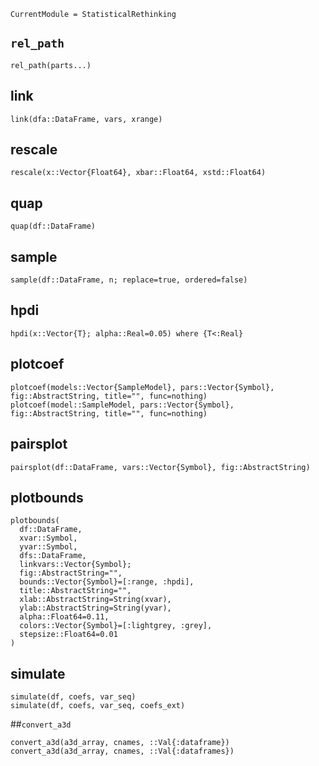 ```@meta
CurrentModule = StatisticalRethinking
```

## `rel_path`
```@docs
rel_path(parts...)
```

## link
```@docs
link(dfa::DataFrame, vars, xrange)
```


## rescale
```@docs
rescale(x::Vector{Float64}, xbar::Float64, xstd::Float64)
```

## quap
```@docs
quap(df::DataFrame)
```

## sample
```@docs
sample(df::DataFrame, n; replace=true, ordered=false)
```

## hpdi
```@docs
hpdi(x::Vector{T}; alpha::Real=0.05) where {T<:Real}
```

## plotcoef
```@docs
plotcoef(models::Vector{SampleModel}, pars::Vector{Symbol}, fig::AbstractString, title="", func=nothing)
plotcoef(model::SampleModel, pars::Vector{Symbol}, fig::AbstractString, title="", func=nothing)
```

## pairsplot
```@docs
pairsplot(df::DataFrame, vars::Vector{Symbol}, fig::AbstractString)
```

## plotbounds
```@docs
plotbounds(
  df::DataFrame, 
  xvar::Symbol,
  yvar::Symbol, 
  dfs::DataFrame, 
  linkvars::Vector{Symbol};
  fig::AbstractString="",
  bounds::Vector{Symbol}=[:range, :hpdi],
  title::AbstractString="",
  xlab::AbstractString=String(xvar),
  ylab::AbstractString=String(yvar),
  alpha::Float64=0.11,
  colors::Vector{Symbol}=[:lightgrey, :grey],
  stepsize::Float64=0.01
)
```

## simulate
```@docs
simulate(df, coefs, var_seq)
simulate(df, coefs, var_seq, coefs_ext)
```

##`convert_a3d`
```@docs
convert_a3d(a3d_array, cnames, ::Val{:dataframe})
convert_a3d(a3d_array, cnames, ::Val{:dataframes})
```